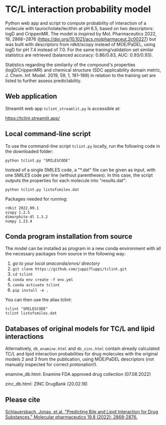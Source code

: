 # TC/L interaction probability model
Python web app and script to compute probability of interaction of a molecule with taurocholate/lecithin at pH 6.5, based on two descriptors: logD and CrippenMR. The model is inspired by Mol. Pharmaceutics 2022, 19, 2868−2876 (https://doi.org/10.1021/acs.molpharmaceut.2c00227) but was built with descriptors from rdkit/scopy instead of MOE/PaDEL, using logD for pH 7.4 instead of 7.0. For the same traning/validation set similar statistics are retrieved (balanced accuracy: 0.86/0.83, AUC: 0.93/0.93).

Statistics regarding the similarity of the compound's properties (logD/CrippenMR) and chemical structure (SDC applicability domain metric, J. Chem. Inf. Model. 2019, 59, 1, 181–189) in relation to the training set are listed to further assess predictability.

## Web application

Streamlit web app ```tclint_streamlit.py``` is accessible at:

https://tclint.streamlit.app/

## Local command-line script

To use the command-line script ```tclint.py``` locally, run the following code in the downloaded folder:
```
python tclint.py "SMILESCODE" 
```
Instead of a single SMILES code, a "*.dat" file can be given as input, with one SMILES code per line (without parentheses). In this case, the script outputs the properties for each molecule into "results.dat":
```
python tclint.py listofsmiles.dat 
```

Packages needed for running:
```
rdkit 2022.09.1
scopy 1.2.5
dimorphite-dl 1.3.2
numpy 1.23.4
```

## Conda program installation from source

The model can be installed as program in a new conda environment with all the necessary packages from source in the following way:

1. *go to your local anaconda/envs/ directory*
2. ```git clone https://github.com/juppifluppi/tclint.git```
3. ```cd tclint```
4. ```conda env create -f env.yml```
5. ```conda activate tclint```
6. ```pip install -e .```

You can then use the alias tclint:
```
tclint "SMILESCODE" 
tclint listofsmiles.dat
```

## Databases of original models for TC/L and lipid interactions

Alternatively, ```db_enamine.html``` and ```db_zinc.html``` contain already calculated TC/L and lipid interaction probabilities for drug molecules with the original models 2 and 3 from the publication, using MOE/PaDEL descriptors (not manually inspected for correct protonation!).

enamine_db.html: Enamine FDA approved drug collection (07.08.2022)

zinc_db.html: ZINC DrugBank (20.02.18)

## Please cite

[Schlauersbach, Jonas, et al. "Predicting Bile and Lipid Interaction for Drug Substances." Molecular pharmaceutics 19.8 (2022): 2868-2876.](https://doi.org/10.1021/acs.molpharmaceut.2c00227)
